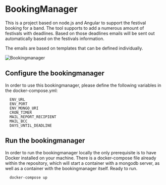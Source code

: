 # BookingManager

This is a project based on node.js and Angular to support the festival booking for a band. The tool supports to add a numerous amount of festivals with deadlines. Based on those deadlines emails will be sent out automatically based on the festivals information.

The emails are based on templates that can be defined individually.

![Bookingmanager](http://www.alaskapirate.de/images/bookingmanager.png)

## Configure the bookingmanager

In order to use this bookingmanager, please define the following variables in the docker-compose.yml:
~~~~
  ENV_URL
  ENV_PORT
  ENV_MONGO_URI
  CRON_TIMER
  MAIL_REPORT_RECIPIENT
  MAIL_BCC
  DAYS_UNTIL_DEADLINE
~~~~

## Run the bookingmanager

In order to run the bookingmanager locally the only prerequisite is to have Docker installed on your machine. There is a docker-compose file already within the repository, which will start a container with a mongodb server, as well as a container with the bookingmanager itself. Ready to run.

~~~~
  docker-compose up
~~~~
